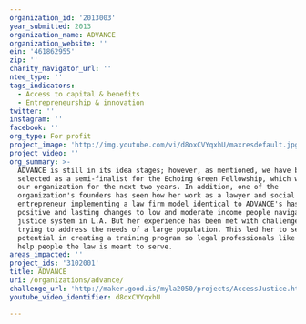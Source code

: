```yaml
---
organization_id: '2013003'
year_submitted: 2013
organization_name: ADVANCE
organization_website: ''
ein: '461862955'
zip: ''
charity_navigator_url: ''
ntee_type: ''
tags_indicators:
  - Access to capital & benefits
  - Entrepreneurship & innovation
twitter: ''
instagram: ''
facebook: ''
org_type: For profit
project_image: 'http://img.youtube.com/vi/d8oxCVYqxhU/maxresdefault.jpg'
project_video: ''
org_summary: >-
  ADVANCE is still in its idea stages; however, as mentioned, we have been
  selected as a semi-finalist for the Echoing Green Fellowship, which would fund
  our organization for the next two years. In addition, one of the
  organization's founders has seen how her work as a lawyer and social
  entrepreneur implementing a law firm model identical to ADVANCE's has made
  positive and lasting changes to low and moderate income people navigating the
  justice system in L.A. But her experience has been met with challenges when
  trying to address the needs of a large population. This led her to see
  potential in creating a training program so legal professionals like her can
  help people the law is meant to serve.
areas_impacted: ''
project_ids: '3102001'
title: ADVANCE
uri: /organizations/advance/
challenge_url: 'http://maker.good.is/myla2050/projects/AccessJustice.html'
youtube_video_identifier: d8oxCVYqxhU

---
```

